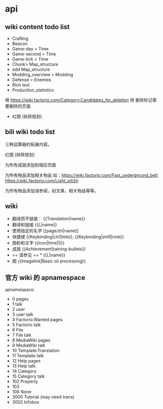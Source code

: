 # api

## wiki content todo list

- Crafting
- Beacon
- Game-day > Time
- Game-second > Time
- Game-tick > Time
- Chunk> Map_structure
- add Map_structure
- Modding_overview > Modding
- Defense > Enemies
- Rich text
- Production_statistics


用 https://wiki.factorio.com/Category:Candidates_for_deletion
用 删除标记需要删除的页面

- 红图 (拆除规划)

## bili wiki todo list

三种运算器的拓展内容。

红图 (拆除规划)

为所有成就添加到相应页面

为所有物品添加相关物品 如：https://wiki.factorio.com/Fast_underground_belt
                       https://wiki.factorio.com/Light_oil/zh

为所有物品添加请参阅，如文章，相关物品等等。


## wiki

- 翻译而不链接： {{Translation|name}}
- 翻译和链接 {{L|name}}
- 使用指定的名字 [[page/zh|name]]
- 快捷键 {{Keybinding|ctrl|lmb}}, {{Keybinding|shift|rmb}}
- 图标和文字 {{icon|time|5}}
- 成就 {{Achievement|raining-bullets}}
- == 请参见 == * {{L|name}}
- 图 {{Imagelink|Basic oil processing}}


## 官方 wiki 的 apnamespace

apnamespace:
- 0 pages
- 1 talk
- 2 user
- 3 user talk
- 4 Factorio:Wanted pages
- 5 Factorio talk
- 6 File
- 7 File talk
- 8 MediaWiki pages
- 9 MediaWiki talk
- 10 Template:Translation
- 11 Template talk
- 12 Help pages
- 13 Help talk
- 14 Category
- 15 Category talk
- 102 Property
- 103
- 108 None
- 3000 Tutorial (may need trans)
- 3002 Infobox